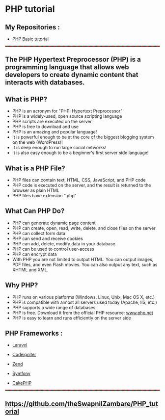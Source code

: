 # PHP tutorial


## My Repositories :

- <a href="https://theswapnilzambare.github.io/PHP_tutorial/php_basic/">PHP Basic tutorial</a> 


<hr style="border-top: 2px dotted red;">

## The PHP Hypertext Preprocessor (PHP) is a programming language that allows web developers to create dynamic content that interacts with databases.


## What is PHP?
- PHP is an acronym for "PHP: Hypertext Preprocessor"
- PHP is a widely-used, open source scripting language
- PHP scripts are executed on the server
- PHP is free to download and use
- PHP is an amazing and popular language!
- It is powerful enough to be at the core of the biggest blogging system on the web (WordPress)!
- It is deep enough to run large social networks!
- It is also easy enough to be a beginner's first server side language!

## What is a PHP File?
- PHP files can contain text, HTML, CSS, JavaScript, and PHP code
- PHP code is executed on the server, and the result is returned to the browser as plain HTML
- PHP files have extension ".php"


## What Can PHP Do?
- PHP can generate dynamic page content
- PHP can create, open, read, write, delete, and close files on the server
- PHP can collect form data
- PHP can send and receive cookies
- PHP can add, delete, modify data in your database
- PHP can be used to control user-access
- PHP can encrypt data
- With PHP you are not limited to output HTML. You can output images, PDF files, and even Flash movies. You can also output any text, such as XHTML and XML.

## Why PHP?
- PHP runs on various platforms (Windows, Linux, Unix, Mac OS X, etc.)
- PHP is compatible with almost all servers used today (Apache, IIS, etc.)
- PHP supports a wide range of databases
- PHP is free. Download it from the official PHP resource: www.php.net
- PHP is easy to learn and runs efficiently on the server side


## PHP Frameworks :
-  <a href="https://laravel.com/" target="_blank">Laravel</a>

-  <a href="https://codeigniter.com/" target="_blank">Codeigniter</a>

-  <a href="https://framework.zend.com/" target="_blank">Zend</a>

-  <a href="https://symfony.com/" target="_blank">Symfony</a>

-  <a href="https://cakephp.org/" target="_blank">CakePHP</a>





<hr style="border-top: 2px dotted red;">


## <a href="https://github.com/theSwapnilZambare/PHP_tutorial" target="_blank">https://github.com/theSwapnilZambare/PHP_tutorial</a>
